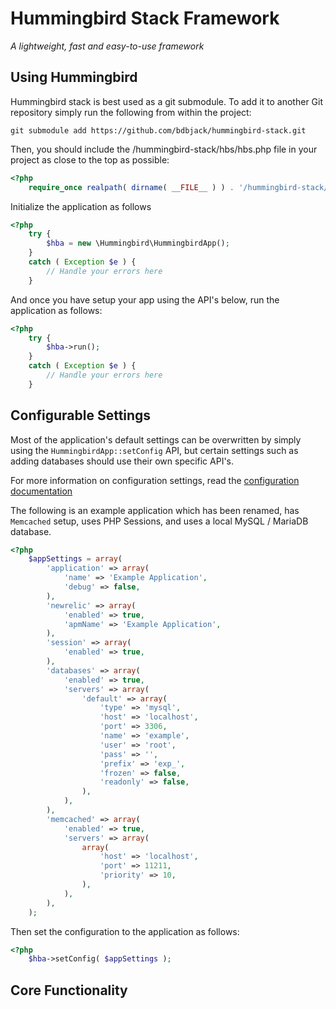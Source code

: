 # Hummingbird Stack Framework

*A lightweight, fast and easy-to-use framework*

## Using Hummingbird

Hummingbird stack is best used as a git submodule. To add it to another Git repository simply run the following from within the project:

```
git submodule add https://github.com/bdbjack/hummingbird-stack.git
```

Then, you should include the /hummingbird-stack/hbs/hbs.php file in your project as close to the top as possible:

```php
<?php
	require_once realpath( dirname( __FILE__ ) ) . '/hummingbird-stack/hbs/hbs.php';
```

Initialize the application as follows

```php
<?php
	try {
		$hba = new \Hummingbird\HummingbirdApp();
	}
	catch ( Exception $e ) {
		// Handle your errors here
	}
```

And once you have setup your app using the API's below, run the application as follows:

```php
<?php
	try {
		$hba->run();
	}
	catch ( Exception $e ) {
		// Handle your errors here
	}
```

## Configurable Settings

Most of the application's default settings can be overwritten by simply using the `HummingbirdApp::setConfig` API, but certain settings such as adding databases should use their own specific API's.

For more information on configuration settings, read the [configuration documentation](../blob/master/READMES/config.md)

The following is an example application which has been renamed, has `Memcached` setup, uses PHP Sessions, and uses a local MySQL / MariaDB database.

```php
<?php
	$appSettings = array(
		'application' => array(
			'name' => 'Example Application',
			'debug' => false,
		),
		'newrelic' => array(
			'enabled' => true,
			'apmName' => 'Example Application',
		),
		'session' => array(
			'enabled' => true,
		),
		'databases' => array(
			'enabled' => true,
			'servers' => array(
				'default' => array(
					'type' => 'mysql',
					'host' => 'localhost',
					'port' => 3306,
					'name' => 'example',
					'user' => 'root',
					'pass' => '',
					'prefix' => 'exp_',
					'frozen' => false,
					'readonly' => false,
				),
			),
		),
		'memcached' => array(
			'enabled' => true,
			'servers' => array(
				array(
					'host' => 'localhost',
					'port' => 11211,
					'priority' => 10,
				),
			),
		),
	);
```

Then set the configuration to the application as follows:

```php
<?php
	$hba->setConfig( $appSettings );
```

## Core Functionality

